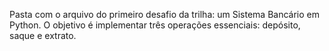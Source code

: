 Pasta com o arquivo do primeiro desafio da trilha: um Sistema Bancário em Python. O objetivo é implementar três operações essenciais: depósito, saque e extrato.
